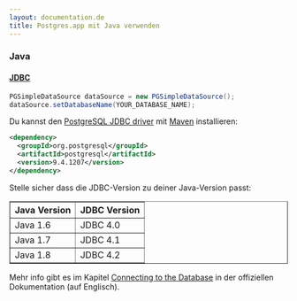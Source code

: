 ```yaml
---
layout: documentation.de
title: Postgres.app mit Java verwenden
---
```


### Java

#### [JDBC](http://www.oracle.com/technetwork/java/javase/jdbc/index.html)


``` java
PGSimpleDataSource dataSource = new PGSimpleDataSource();
dataSource.setDatabaseName(YOUR_DATABASE_NAME);
```

Du kannst den [PostgreSQL JDBC driver](https://jdbc.postgresql.org/download.html) mit [Maven](https://maven.apache.org) installieren:

``` xml
<dependency>
  <groupId>org.postgresql</groupId>
  <artifactId>postgresql</artifactId>
  <version>9.4.1207</version>
</dependency>
```

Stelle sicher dass die JDBC-Version zu deiner Java-Version passt:

<table border=1 cellpadding=4>
	<tr><th>Java Version</th><th>JDBC Version</th></tr>
	<tr><td>Java 1.6</td><td>JDBC 4.0</td></tr>
	<tr><td>Java 1.7</td><td>JDBC 4.1</td></tr>
	<tr><td>Java 1.8</td><td>JDBC 4.2</td></tr>
</table>

Mehr info gibt es im Kapitel [Connecting to the Database](https://jdbc.postgresql.org/documentation/head/connect.html) in der offiziellen Dokumentation (auf Englisch).


